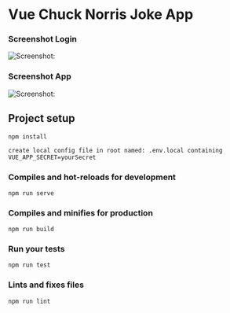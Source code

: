 # Vue Chuck Norris Joke App

### Screenshot Login

![Screenshot:](https://res.cloudinary.com/dnbyfobad/image/upload/v1540453385/screenshot2_yzvfvq.png)

### Screenshot App
![Screenshot:](https://res.cloudinary.com/dnbyfobad/image/upload/v1540453384/screenshot1_mj0rzl.png)

## Project setup
```
npm install
```
```
create local config file in root named: .env.local containing VUE_APP_SECRET=yourSecret
```

### Compiles and hot-reloads for development
```
npm run serve
```

### Compiles and minifies for production
```
npm run build
```

### Run your tests
```
npm run test
```

### Lints and fixes files
```
npm run lint
```
